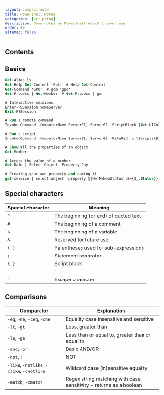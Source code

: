 ```yaml
---
layout: compsci-note
title: Powershell Notes
categories: [scripting]
description: Some notes on Powershell which I never use
order: 20
sitemap: false
---
```


## Contents

## Basics

```ps
Get-Alias ls
Get-Help Get-Content -Full  # Help Get-Content
Get-Command *GPO*  # gcm *gpo*
Get-Process | Get-Member  # Get-Process | gm

# Interactive sessions
Enter-PSSession SomeServer
Exit-PSSession

# Run a remote command
Invoke-Command -ComputerName Server01, Server02 -ScriptBlock {Get-UICulture}

# Run a script
Invoke-Command -ComputerName Server01, Server02 -FilePath c:\Scripts\DiskCollect.ps1

# Show all the properties of an object
Get-Member

# Access the value of a member
Get-Date | Select-Object -Property Day

# Creating your own property and naming it
get-service | select-object -property @{N='MyNewStatus';E={$_.Status}}, @{N='MyNewName';E={$_.Name}}

```

## Special characters

| Special character | Meaning                               |
|-------------------|---------------------------------------|
| `"`               | The beginning (or end) of quoted text |
| `#`               | The beginning of a comment            |
| `$`               | The beginning of a variable           |
| `&`               | Reserved for future use               |
| `( )`             | Parentheses used for sub-expressions  |
| `;`               | Statement separator                   |
| `{ }`             | Script block                          |
| `|`               | Pipeline separator                    |
|`` ` ``            | Escape character                      |

## Comparisons

| Comparator                                 | Explanation                                                        |
|--------------------------------------------|--------------------------------------------------------------------|
| `-eq`, `-ne`, `-ceq`, `-cne`               | Equality case insensitive and sensitive                            |
| `-lt`, `-gt`                               | Less, greater than                                                 |
| `-le`, `-ge`                               | Less than or equal to, greater than or equal to                    |
| `-and`, `-or`                              | Basic AND/OR                                                       |
| `-not`, `!`                                | NOT                                                                |
| `-like`, `-notlike`, `-clike`, `-cnotlike` | Wildcard case (in)sensitive equality                               |
| `-match`, `-cmatch`                        | Regex string matching with case sensitivity - returns as a boolean |